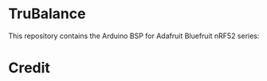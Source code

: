 # TruBalance
This repository contains the Arduino BSP for Adafruit Bluefruit nRF52 series:



# Credit
